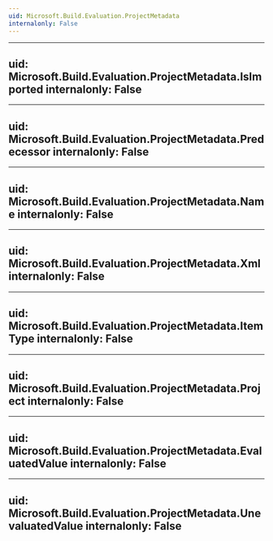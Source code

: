 ```yaml
---
uid: Microsoft.Build.Evaluation.ProjectMetadata
internalonly: False
---
```


---
uid: Microsoft.Build.Evaluation.ProjectMetadata.IsImported
internalonly: False
---

---
uid: Microsoft.Build.Evaluation.ProjectMetadata.Predecessor
internalonly: False
---

---
uid: Microsoft.Build.Evaluation.ProjectMetadata.Name
internalonly: False
---

---
uid: Microsoft.Build.Evaluation.ProjectMetadata.Xml
internalonly: False
---

---
uid: Microsoft.Build.Evaluation.ProjectMetadata.ItemType
internalonly: False
---

---
uid: Microsoft.Build.Evaluation.ProjectMetadata.Project
internalonly: False
---

---
uid: Microsoft.Build.Evaluation.ProjectMetadata.EvaluatedValue
internalonly: False
---

---
uid: Microsoft.Build.Evaluation.ProjectMetadata.UnevaluatedValue
internalonly: False
---
